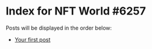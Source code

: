 # Index for NFT World #6257
Posts will be displayed in the order below:

- [Your first post](./001-first.md)

